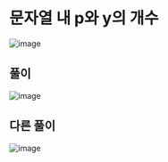 # 문자열 내 p와 y의 개수
![image](https://user-images.githubusercontent.com/108312143/195365263-12cfd600-a74b-420d-914d-0a67489419ce.png)

## 풀이
![image](https://user-images.githubusercontent.com/108312143/195365657-2fb0a359-878a-4f80-97b6-0f53ca2ca3ab.png)

## 다른 풀이
![image](https://user-images.githubusercontent.com/108312143/195365478-5a32c51a-6161-4036-9677-5538a0d55612.png)
